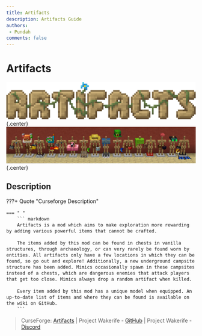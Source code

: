 ```yaml
---
title: Artifacts
description: Artifacts Guide
authors: 
 - Pundah
comments: false
---
```

# Artifacts
![](img/Artifacts.png){.center}
![](img/Artifacts2.png){.center}
## Description
???+ Quote "Curseforge Description"

    === " "
        ``` markdown
        Artifacts is a mod which aims to make exploration more rewarding by adding various powerful items that cannot be crafted.

        The items added by this mod can be found in chests in vanilla structures, through archaeology, or can very rarely be found worn by entities. All artifacts only have a few locations in which they can be found, so go out and explore! Additionally, a new underground campsite structure has been added. Mimics occasionally spawn in these campsites instead of a chests, which are dangerous enemies that attack players that get too close. Mimics always drop a random artifact when killed.

        Every item added by this mod has a unique model when equipped. An up-to-date list of items and where they can be found is available on the wiki on GitHub.
        ```
> CurseForge: [Artifacts](https://www.curseforge.com/minecraft/mc-mods/artifacts) | Project Wakerife - [GitHub](https://github.com/Pundah) | Project Wakerife - [Discord](https://discord.gg/M4HQTQ9g9f)